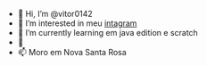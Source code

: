 - 👋 Hi, I’m @vitor0142
- 👀 I’m interested in meu [intagram](https://www.instagram.com/vitormateus122/)
- 🌱 I’m currently learning em java edition e scratch
- 💞️ 
- 📫 Moro em Nova Santa Rosa

<!---
vitor0142/vitor0142 is a ✨ special ✨ repository because its `README.md` (this file) appears on your GitHub profile.
You can click the Preview link to take a look at your changes.
--->
